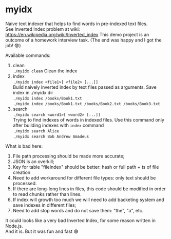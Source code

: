 # myidx  
Naive text indexer that helps to find words in pre-indexed text files.  
See Inverted Index problem at wiki: https://en.wikipedia.org/wiki/Inverted_index
This demo project is an outcome of a homework interview task. (The end was happy and I got the job! 😎)  

Available commands:  

1. clean  
    `./myidx clean`
    Clean the index  
2. index  
    `./myidx index <file1>[ <file2> [...]]`  
    Build naively inverted index by text files passed as arguments. Save index in ./myidx dir  
    `./myidx index /books/Book1.txt`  
    `./myidx index /books/Book1.txt /books/Book2.txt /books/Book3.txt`  
3. search  
    `./myidx search <word1>[ <word2> [...]]`  
    Trying to find indexes of words in indexed files. Use this command only after building indexes with `index` command  
    `./myidx search Alice`  
    `./myidx search Bob Andrew Amadeus`  


What is bad here:  
1. File path processing should be made more accurate;  
2. JSON is an overkill;  
3. Key for table "fileIndex" should be better: hash or full path + ts of file creation  
4. Need to add workaround for different file types: only text should be processed.  
5. If there are long-long lines in files, this code should be modified in order to read chunks rather than lines.  
6. If index will growth too much we will need to add backeting system and save indexes in different files;  
7. Need to add stop words and do not save them: "the", "a", etc.  

It could looks like a very bad Inverted Index, for some reason written in Node.js.  
And it is. But it was fun and fast 😅



